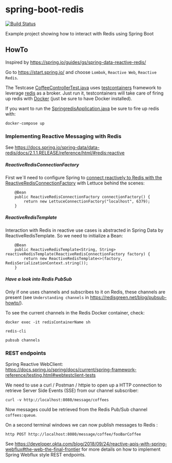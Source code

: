 spring-boot-redis
======================================================================================
[![Build Status](https://travis-ci.org/jonashackt/spring-boot-redis.svg?branch=master)](https://travis-ci.org/jonashackt/spring-boot-redis)

Example project showing how to interact with Redis using Spring Boot 

## HowTo

Inspired by https://spring.io/guides/gs/spring-data-reactive-redis/

Go to https://start.spring.io/ and choose `Lombok`, `Reactive Web`, `Reactive Redis`.

The Testcase [CoffeeControllerTest.java](src/test/java/de/jonashackt/springredis/controller/CoffeeControllerTest.java) uses [testcontainers](https://www.testcontainers.org/) framework to leverage [redis](https://redis.io/) as a broker. Just run it, testcontainers will take care of firing up redis with [Docker](https://www.docker.com/) (just be sure to have Docker installed).

If you want to run the [SpringredisApplication.java](src/main/java/de/jonashackt/springredis/SpringredisApplication.java) be sure to fire up redis with:

```
docker-compose up
```

### Implementing Reactive Messaging with Redis

See https://docs.spring.io/spring-data/data-redis/docs/2.1.1.RELEASE/reference/html/#redis:reactive

##### ReactiveRedisConnectionFactory

First we´ll need to configure Spring to [connect reactively to Redis with the ReactiveRedisConnectionFactory](https://docs.spring.io/spring-data/data-redis/docs/2.1.1.RELEASE/reference/html/#redis:reactive:connectors:lettuce) with Lettuce behind the scenes:

```
    @Bean
    public ReactiveRedisConnectionFactory connectionFactory() {
        return new LettuceConnectionFactory("localhost", 6379);
    }
```

##### ReactiveRedisTemplate

Interaction with Redis in reactive use cases is abstracted in Spring Data by ReactiveRedisTemplate. So we need to initialize a Bean:

```
    @Bean
    public ReactiveRedisTemplate<String, String> reactiveRedisTemplate(ReactiveRedisConnectionFactory factory) {
        return new ReactiveRedisTemplate<>(factory, RedisSerializationContext.string());
    }
```

##### Have a look into Redis PubSub

Only if one uses channels and subscribes to it on Redis, these channels are present (see `Understanding channels` in https://redisgreen.net/blog/pubsub-howto/).

To see the current channels in the Redis Docker container, check:

```
docker exec -it redisContainerName sh

redis-cli

pubsub channels
``` 


### REST endpoints

Spring Reactive WebClient: https://docs.spring.io/spring/docs/current/spring-framework-reference/testing.html#webtestclient-tests

We need to use a curl / Postman / httpie to open up a HTTP connection to retrieve Server Side Events (SSE) from our channel subscriber:

```
curl -v http://localhost:8080/message/coffees
```

Now messages could be retrieved from the Redis Pub/Sub channel `coffees:queue`.

On a second terminal windows we can now publish messages to Redis :

```
http POST http://localhost:8080/message/coffee/fooBarCoffee
```

See https://developer.okta.com/blog/2018/09/24/reactive-apis-with-spring-webflux#the-web-the-final-frontier for more details on how to implement Spring Webflux style REST endpoints.
